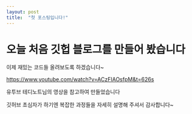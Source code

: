 ```yaml
---
layout: post
title:  "첫 포스팅입니다!"
---
```


# 오늘 처음 깃헙 블로그를 만들어 봤습니다

이제 재밌는 코드들 올려보도록 하겠습니다~

https://www.youtube.com/watch?v=ACzFIAOsfpM&t=626s

유투브 테디노트님의 영상을 참고하여 만들었습니다

깃허브 초심자가 하기엔 복잡한 과정들을 자세히 설명해 주셔서 감사합니다~
